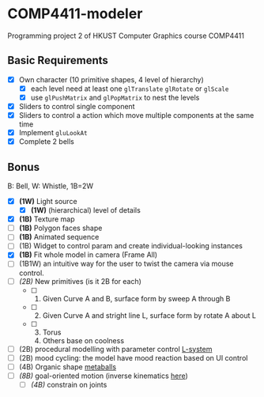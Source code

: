 # **COMP4411**-modeler

Programming project 2 of HKUST Computer Graphics course COMP4411

## Basic Requirements

- [x] Own character (10 primitive shapes, 4 level of hierarchy)
  - [x] each level need at least one `glTranslate` `glRotate` or `glScale`
  - [x] use `glPushMatrix` and `glPopMatrix` to nest the levels
- [x] Sliders to control single component
- [x] Sliders to control a action which move multiple components at the same time
- [x] Implement `gluLookAt`
- [x] Complete 2 bells

## Bonus

B: Bell, W: Whistle, 1B=2W

- [x] **(1W)** Light source
  - [x] **(1W)** (hierarchical) level of details
- [x] **(1B)** Texture map
- [ ] **(1B)** Polygon faces shape
- [ ] **(1B)** Animated sequence
- [ ] (1B) Widget to control param and create individual-looking instances
- [x] **(1B)** Fit whole model in camera (Frame All)
- [ ] (1B1W) an intuitive way for the user to twist the camera via mouse control.
- [ ] *(2B)* New primitives (is it 2B for each)
  - [ ] 1. Given Curve A and B, surface form by sweep A through B
  - [ ] 2. Given Curve A and stright line L, surface form by rotate A about L
  - [ ] 3. Torus
    4. Others base on coolness
- [ ] (2B) procedural modelling with parameter control [L-system](https://en.wikipedia.org/wiki/L-system)
- [ ] (2B) mood cycling: the model have mood reaction based on UI control
- [ ] (4B) Organic shape [metaballs](http://en.wikipedia.org/wiki/Metaballs)
- [ ] *(8B)* goal-oriented motion (inverse kinematics  [here](https://course.cse.ust.hk/comp4411/Password_Only/projects/modeler/inverse-kinematics.pdf))
  - [ ] *(4B)* constrain on joints
